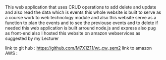 This web application that uses CRUD operations to add delete and update and also read the data which is events this whole website is built to serve as 
a course work to web technology module and also this website serve as a function to plan the events and to see the previouse events and to delete if needed 
this web  application is built arround node.js and express also pug as front-end also I hosted this website on amazon webservices as suggested by my Lecturer 

link to git hub : https://github.com/M7X1Z11/wt_cw_sem2
link to amazon AWS : 